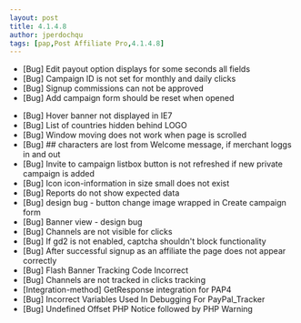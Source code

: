 ```yaml
---
layout: post
title: 4.1.4.8
author: jperdochqu
tags: [pap,Post Affiliate Pro,4.1.4.8]
---
```


- [Bug] Edit payout option displays for some seconds all fields
- [Bug] Campaign ID is not set for monthly and daily clicks
- [Bug] Signup commissions can not be approved
- [Bug] Add campaign form should be reset when opened

<!--more-->

- [Bug] Hover banner not displayed in IE7
- [Bug] List of countries hidden behind LOGO
- [Bug] Window moving does not work when page is scrolled
- [Bug] ## characters are lost from Welcome message, if merchant loggs in and out
- [Bug] Invite to campaign listbox button is not refreshed if new private campaign is added
- [Bug] Icon icon-information in size small does not exist
- [Bug] Reports do not show expected data
- [Bug] design bug - button change image wrapped in Create campaign form
- [Bug] Banner view - design bug
- [Bug] Channels are not visible for clicks
- [Bug] If gd2 is not enabled, captcha shouldn't block functionality
- [Bug] After successful signup as an affiliate the page does not appear correctly
- [Bug] Flash Banner Tracking Code Incorrect
- [Bug] Channels are not tracked in clicks tracking
- [Integration-method] GetResponse integration for PAP4
- [Bug] Incorrect Variables Used In Debugging For PayPal_Tracker
- [Bug] Undefined Offset PHP Notice followed by PHP Warning
